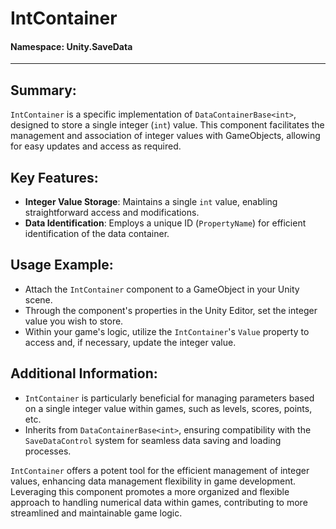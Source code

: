 ﻿# IntContainer

#### **Namespace**: Unity.SaveData
---

## Summary:
`IntContainer` is a specific implementation of `DataContainerBase<int>`, designed to store a single integer (`int`) value. This component facilitates the management and association of integer values with GameObjects, allowing for easy updates and access as required.

## Key Features:
- **Integer Value Storage**: Maintains a single `int` value, enabling straightforward access and modifications.
- **Data Identification**: Employs a unique ID (`PropertyName`) for efficient identification of the data container.

## Usage Example:
- Attach the `IntContainer` component to a GameObject in your Unity scene.
- Through the component's properties in the Unity Editor, set the integer value you wish to store.
- Within your game's logic, utilize the `IntContainer`'s `Value` property to access and, if necessary, update the integer value.

## Additional Information:
- `IntContainer` is particularly beneficial for managing parameters based on a single integer value within games, such as levels, scores, points, etc.
- Inherits from `DataContainerBase<int>`, ensuring compatibility with the `SaveDataControl` system for seamless data saving and loading processes.

`IntContainer` offers a potent tool for the efficient management of integer values, enhancing data management flexibility in game development. Leveraging this component promotes a more organized and flexible approach to handling numerical data within games, contributing to more streamlined and maintainable game logic.
